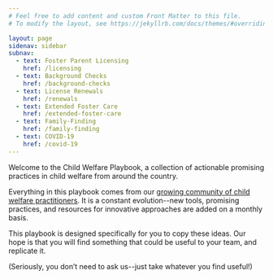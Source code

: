 ```yaml
---
# Feel free to add content and custom Front Matter to this file.
# To modify the layout, see https://jekyllrb.com/docs/themes/#overriding-theme-defaults

layout: page
sidenav: sidebar
subnav:
  - text: Foster Parent Licensing
    href: /licensing
  - text: Background Checks
    href: /background-checks
  - text: License Renewals
    href: /renewals
  - text: Extended Foster Care
    href: /extended-foster-care
  - text: Family-Finding
    href: /family-finding
  - text: COVID-19
    href: /covid-19
---
```

Welcome to the Child Welfare Playbook, a collection of actionable promising practices in child welfare from around the country. 

Everything in this playbook comes from our [growing community of child welfare practitioners](/about). It is a constant evolution--new tools, promising practices, and resources for innovative approaches are added on a monthly basis. 

This playbook is designed specifically for you to copy these ideas. Our hope is that you will find something that could be useful to your team, and replicate it. 

(Seriously, you don’t need to ask us--just take whatever you find useful!)
